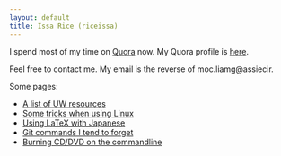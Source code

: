 ```yaml
---
layout: default
title: Issa Rice (riceissa)
---
```


I spend most of my time on [Quora](https://quora.com) now.
My Quora profile is [here](https://www.quora.com/Issa-Rice).

Feel free to contact me.
My email is the reverse of moc.liamg@assiecir.

Some pages:

- [A list of UW resources](/uw/resources.html)
- [Some tricks when using Linux](/computing/tricks.html)
- [Using LaTeX with Japanese](/computing/japanese_latex.html)
- [Git commands I tend to forget](/computing/git.html)
- [Burning CD/DVD on the commandline](/computing/wodim.html)
